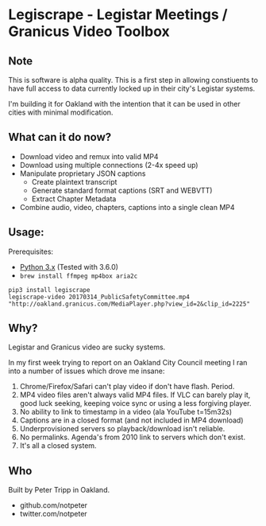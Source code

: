 # Legiscrape - Legistar Meetings / Granicus Video Toolbox

## Note

This is software is alpha quality.  This is a first step in allowing
constiuents to have full access to data currently locked up in
their city's Legistar systems.

I'm building it for Oakland with the intention that it can be used
in other cities with minimal modification.

## What can it do now?

* Download video and remux into valid MP4
* Download using multiple connections (2-4x speed up)
* Manipulate proprietary JSON captions
  * Create plaintext transcript
  * Generate standard format captions (SRT and WEBVTT)
  * Extract Chapter Metadata
* Combine audio, video, chapters, captions into a single clean MP4

## Usage:

Prerequisites:
* [Python 3.x](https://www.python.org/downloads/) (Tested with 3.6.0)
* `brew install ffmpeg mp4box aria2c`

````
pip3 install legiscrape
legiscrape-video 20170314_PublicSafetyCommittee.mp4 "http://oakland.granicus.com/MediaPlayer.php?view_id=2&clip_id=2225"
````

## Why?

Legistar and Granicus video are sucky systems.

In my first week trying to report on an Oakland City Council meeting
I ran into a number of issues which drove me insane:

1. Chrome/Firefox/Safari can't play video if don't have flash. Period.
2. MP4 video files aren't always valid MP4 files.
If VLC can barely play it, good luck seeking, keeping voice sync or
using a less forgiving player.
3. No ability to link to timestamp in a video (ala YouTube
t=15m32s)
4. Captions are in a closed format (and not included in MP4 download)
5. Underprovisioned servers so playback/download isn't reliable.
6. No permalinks. Agenda's from 2010 link to servers which don't exist.
7. It's all a closed system.

## Who

Built by Peter Tripp in Oakland.

* github.com/notpeter
* twitter.com/notpeter
